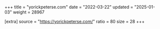 +++
title = "yorickpeterse.com"
date = "2022-03-22"
updated = "2025-01-03"
weight = 28967

[extra]
source = "https://yorickpeterse.com/"
ratio = 80
size = 28
+++
